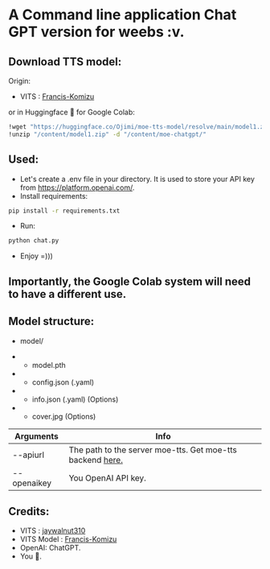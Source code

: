 # A Command line application Chat GPT version for weebs :v.
## Download TTS model:
Origin:

- VITS : [Francis-Komizu](https://github.com/Francis-Komizu/VITS)

or in Huggingface 🤗 for Google Colab:
```bash
!wget "https://huggingface.co/Ojimi/moe-tts-model/resolve/main/model1.zip" -O "/content/model1.zip"
!unzip "/content/model1.zip" -d "/content/moe-chatgpt/"
```

## Used:
- Let's create a .env file in your directory. It is used to store your API key from https://platform.openai.com/.
- Install requirements:
```bash
pip install -r requirements.txt
```
- Run:
```bash
python chat.py
```
- Enjoy =)))

## Importantly, the Google Colab system will need to have a different use.

## Model structure:

+ model/
- - model.pth
- - config.json (.yaml)
- - info.json (.yaml) (Options)
- - cover.jpg (Options)

| Arguments     | Info |
|---------------| ----------|
| --apiurl | The path to the server moe-tts. Get moe-tts backend [here.](https://github.com/kanjiisme/moe-tts-webui) |
| --openaikey | You OpenAI API key. |
## Credits:
- VITS : [jaywalnut310](https://github.com/jaywalnut310/vits)
- VITS Model : [Francis-Komizu](https://github.com/Francis-Komizu/VITS)
- OpenAI: ChatGPT.
- You 🫵.
